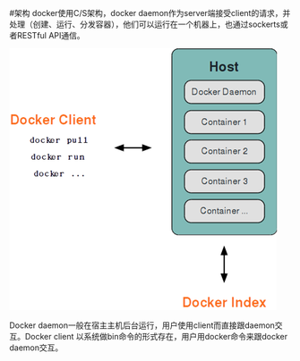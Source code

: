 #架构
docker使用C/S架构，docker daemon作为server端接受client的请求，并处理（创建、运行、分发容器），他们可以运行在一个机器上，也通过sockerts或者RESTful API通信。

![Docker基本架构](../images/docker_arch.png)


Docker daemon一般在宿主主机后台运行，用户使用client而直接跟daemon交互。Docker client 以系统做bin命令的形式存在，用户用docker命令来跟docker daemon交互。